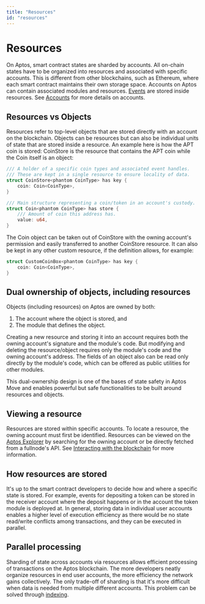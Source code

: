 ```yaml
---
title: "Resources"
id: "resources"
---
```


# Resources

On Aptos, smart contract states are sharded by accounts. All on-chain states have to be organized into resources and associated
with specific accounts. This is different from other blockchains, such as Ethereum, where each smart contract maintains
their own storage space. Accounts on Aptos can contain associated modules and resources. [Events](./events.md) are stored
inside resources.
See [Accounts](./accounts.md) for more details on accounts.

## Resources vs Objects
Resources refer to top-level objects that are stored directly with an account on the blockchain. Objects can be resources but
can also be individual units of state that are stored inside a resource. An example here is how the APT coin is stored: CoinStore
is the resource that contains the APT coin while the Coin itself is an object:

```rust
/// A holder of a specific coin types and associated event handles.
/// These are kept in a single resource to ensure locality of data.
struct CoinStore<phantom CoinType> has key {
    coin: Coin<CoinType>,
}

/// Main structure representing a coin/token in an account's custody.
struct Coin<phantom CoinType> has store {
    /// Amount of coin this address has.
    value: u64,
}
```

The Coin object can be taken out of CoinStore with the owning account's permission and easily transferred to another CoinStore
resource. It can also be kept in any other custom resource, if the definition allows, for example:

```rust
struct CustomCoinBox<phantom CoinType> has key {
    coin: Coin<CoinType>,
}
```

## Dual ownership of objects, including resources
Objects (including resources) on Aptos are owned by both:
1. The account where the object is stored, and
2. The module that defines the object.

Creating a new resource and storing it into an account requires both the owning account's signature and the module's code.
But modifying and deleting the resource/object requires only the module's code and the owning account's address. The fields of
an object also can be read only directly by the module's code, which can be offered as public utilities for other modules.

This dual-ownership design is one of the bases of state safety in Aptos Move and enables powerful but safe functionalities to
be built around resources and objects.

## Viewing a resource
Resources are stored within specific accounts. To locate a resource, the owning account must first be identified.
Resources can be viewed on the [Aptos Explorer](https://explorer.aptoslabs.com/) by searching for the owning account or be directly
fetched from a fullnode's API. See [Interacting with the blockchain](../guides/interacting-with-the-blockchain.md) for more information.

## How resources are stored
It's up to the smart contract developers to decide how and where a specific state is stored. For example, events for depositing
a token can be stored in the receiver account where the deposit happens or in the account the token module is deployed at.
In general, storing data in individual user accounts enables a higher level of execution efficiency as there would be no
state read/write conflicts among transactions, and they can be executed in parallel.

## Parallel processing
Sharding of state across accounts via resources allows efficient processing of transactions on the Aptos blockchain. The more
developers neatly organize resources in end user accounts, the more efficiency the network gains collectively. The only trade-off
of sharding is that it's more difficult when data is needed from multiple different accounts. This problem can be solved through
[indexing](../guides/indexing.md).
